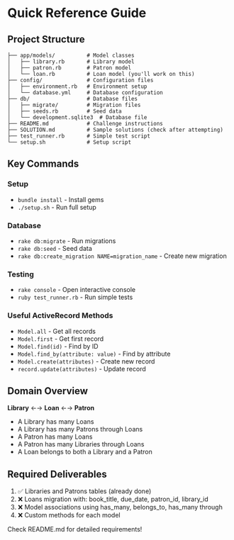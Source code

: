 # Quick Reference Guide

## Project Structure

```
├── app/models/          # Model classes
│   ├── library.rb       # Library model
│   ├── patron.rb        # Patron model
│   └── loan.rb          # Loan model (you'll work on this)
├── config/              # Configuration files
│   ├── environment.rb   # Environment setup
│   └── database.yml     # Database configuration
├── db/                  # Database files
│   ├── migrate/         # Migration files
│   ├── seeds.rb         # Seed data
│   └── development.sqlite3  # Database file
├── README.md            # Challenge instructions
├── SOLUTION.md          # Sample solutions (check after attempting)
├── test_runner.rb       # Simple test script
└── setup.sh             # Setup script
```

## Key Commands

### Setup

- `bundle install` - Install gems
- `./setup.sh` - Run full setup

### Database

- `rake db:migrate` - Run migrations
- `rake db:seed` - Seed data
- `rake db:create_migration NAME=migration_name` - Create new migration

### Testing

- `rake console` - Open interactive console
- `ruby test_runner.rb` - Run simple tests

### Useful ActiveRecord Methods

- `Model.all` - Get all records
- `Model.first` - Get first record
- `Model.find(id)` - Find by ID
- `Model.find_by(attribute: value)` - Find by attribute
- `Model.create(attributes)` - Create new record
- `record.update(attributes)` - Update record

## Domain Overview

**Library** ←→ **Loan** ←→ **Patron**

- A Library has many Loans
- A Library has many Patrons through Loans
- A Patron has many Loans
- A Patron has many Libraries through Loans
- A Loan belongs to both a Library and a Patron

## Required Deliverables

1. ✅ Libraries and Patrons tables (already done)
2. ❌ Loans migration with: book_title, due_date, patron_id, library_id
3. ❌ Model associations using has_many, belongs_to, has_many through
4. ❌ Custom methods for each model

Check README.md for detailed requirements!
